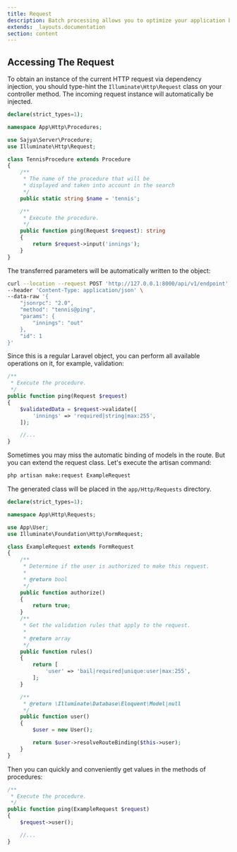 ```yaml
---
title: Request
description: Batch processing allows you to optimize your application by combining multiple requests into a single JSON object.
extends: _layouts.documentation
section: content
---
```



## Accessing The Request

To obtain an instance of the current HTTP request via dependency injection, you should type-hint the `Illuminate\Http\Request` class on your controller method. The incoming request instance will automatically be injected.

```php
declare(strict_types=1);

namespace App\Http\Procedures;

use Sajya\Server\Procedure;
use Illuminate\Http\Request;

class TennisProcedure extends Procedure
{
    /**
     * The name of the procedure that will be
     * displayed and taken into account in the search
     */
    public static string $name = 'tennis';

    /**
     * Execute the procedure.
     */
    public function ping(Request $request): string
    {
        return $request->input('innings');
    }
}
```

The transferred parameters will be automatically written to the object:

```bash
curl --location --request POST 'http://127.0.0.1:8000/api/v1/endpoint' \
--header 'Content-Type: application/json' \
--data-raw '{
    "jsonrpc": "2.0",
    "method": "tennis@ping",
    "params": {
        "innings": "out"
    },
    "id": 1
}'
```

Since this is a regular Laravel object, you can perform all available operations on it, for example, validation:

```php
/**
 * Execute the procedure.
 */
public function ping(Request $request)
{
    $validatedData = $request->validate([
        'innings' => 'required|string|max:255',
    ]);

    //...
}
```

Sometimes you may miss the automatic binding of models in the route. But you can extend the request class. Let's execute the artisan command:

```bash
php artisan make:request ExampleRequest
```
The generated class will be placed in the `app/Http/Requests` directory.

```php
declare(strict_types=1);

namespace App\Http\Requests;

use App\User;
use Illuminate\Foundation\Http\FormRequest;

class ExampleRequest extends FormRequest
{
    /**
     * Determine if the user is authorized to make this request.
     *
     * @return bool
     */
    public function authorize()
    {
        return true;
    }
    /**
     * Get the validation rules that apply to the request.
     *
     * @return array
     */
    public function rules()
    {
        return [
            'user' => 'bail|required|unique:user|max:255',
        ];
    }

    /**
     * @return \Illuminate\Database\Eloquent\Model|null
     */
    public function user()
    {
        $user = new User();

        return $user->resolveRouteBinding($this->user);
    }
}
```

Then you can quickly and conveniently get values in the methods of procedures:

```php
/**
 * Execute the procedure.
 */
public function ping(ExampleRequest $request)
{
    $request->user();

    //...
}
```
